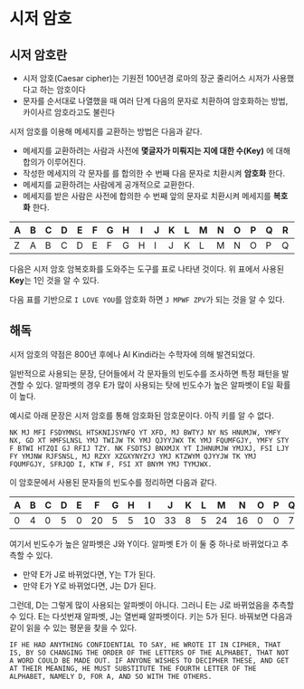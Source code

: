 # 시저 암호

## 시저 암호란

* 시저 암호(Caesar cipher)는 기원전 100년경 로마의 장군 줄리어스 시저가
사용했다고 하는 암호이다
* 문자를 순서대로 나열했을 때 여러 단계 다음의 문자로 치환하여 암호화하는 방법, 카이사르 암호라고도 불린다

시저 암호를 이용해 메세지를 교환하는 방법은 다음과 같다.

* 메세지를 교환하려는 사람과 사전에 **몇글자가 미뤄지는 지에 대한 수(Key)** 에 대해 합의가 이루어진다.
* 작성한 메세지의 각 문자를 를 합의한 수 번째 다음 문자로 치환시켜 **암호화** 한다.
* 메세지를 교환하려는 사람에게 공개적으로 교환한다.
* 메세지를 받은 사람은 사전에 합의한 수 번째 앞의 문자로 치환시켜 메세지를 **복호화** 한다.

A | B | C | D | E | F | G | H | I | J | K | L | M | N | O | P | Q | R | S | T | U | V | W | X | Y | Z
--|---|---|---|---|---|---|---|---|---|---|---|---|---|---|---|---|---|---|---|---|---|---|---|---|---
Z | A | B | C | D | E | F | G | H | I | J | K | L | M | N | O | P | Q | R | S | T | U | V | W | X | Y

다음은 시저 암호 암복호화를 도와주는 도구를 표로 나타낸 것이다. 위 표에서 사용된 **Key**는 1인 것을 알 수 있다.

다음 표를 기반으로 `I LOVE YOU`를 암호화 하면 `J MPWF ZPV`가 되는 것을 알 수 있다.

## 해독

시저 암호의 약점은 800년 후에나 Al Kindi라는 수학자에 의해 발견되었다.

일반적으로 사용되는 문장, 단어들에서 각 문자들의 빈도수를 조사하면 특정 패턴을 발견할 수 있다. 알파벳의 경우 E가 많이 사용되는 탓에 빈도수가 높은 알파벳이 E일 확률이 높다.

예시로 아래 문장은 시저 암호를 통해 암호화된 암호문이다. 아직 키를 알 수 없다.

```
NK MJ MFI FSDYMNSL HTSKNIJSYNFQ YT XFD, MJ BWTYJ NY NS HNUMJW, YMFY NX, GD XT HMFSLNSL YMJ TWIJW TK YMJ QJYYJWX TK YMJ FQUMFGJY, YMFY STY F BTWI HTZQI GJ RFIJ TZY. NK FSDTSJ BNXMJX YT IJHNUMJW YMJXJ, FSI LJY FY YMJNW RJFSNSL, MJ RZXY XZGXYNYZYJ YMJ KTZWYM QJYYJW TK YMJ FQUMFGJY, SFRJQD I, KTW F, FSI XT BNYM YMJ TYMJWX.
```

이 암호문에서 사용된 문자들의 빈도수를 정리하면 다음과 같다.


A | B | C | D | E | F | G | H | I | J | K | L | M | N | O | P | Q | R | S | T | U | V | W | X | Y | Z
--|---|---|---|---|---|---|---|---|---|---|---|---|---|---|---|---|---|---|---|---|---|---|---|---|---
0 | 4 | 0 | 5 | 0 | 20 | 5 | 5 | 10 | 33 | 8 | 5 | 24 | 16 | 0 | 0 | 7 | 4 | 15 | 18 | 4 | 0 | 12 | 12 | 35 | 6

여기서 빈도수가 높은 알파벳은 J와 Y이다. 알파벳 E가 이 둘 중 하나로 바뀌었다고 추측할 수 있다.

* 만약 E가 J로 바뀌었다면, Y는 T가 된다.
* 만약 E가 Y로 바뀌었다면, J는 D가 된다.

그런데, D는 그렇게 많이 사용되는 알파벳이 아니다. 그러니 E는 J로 바뀌었음을 추측할 수 있다. E는 다섯번재 알파벳, J는 열번째 알파벳이다. 키는 5가 된다. 바꿔보면 다음과 같이 읽을 수 있는 평문을 찾을 수 있다.

```
IF HE HAD ANYTHING CONFIDENTIAL TO SAY, HE WROTE IT IN CIPHER, THAT IS, BY SO CHANGING THE ORDER OF THE LETTERS OF THE ALPHABET, THAT NOT A WORD COULD BE MADE OUT. IF ANYONE WISHES TO DECIPHER THESE, AND GET AT THEIR MEANING, HE MUST SUBSTITUTE THE FOURTH LETTER OF THE ALPHABET, NAMELY D, FOR A, AND SO WITH THE OTHERS.
```
